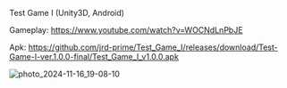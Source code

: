 Test Game I (Unity3D, Android)

Gameplay: https://www.youtube.com/watch?v=WOCNdLnPbJE

Apk: https://github.com/jrd-prime/Test_Game_I/releases/download/Test-Game-I-ver.1.0.0-final/Test_Game_I_v1.0.0.apk

![photo_2024-11-16_19-08-10](https://github.com/user-attachments/assets/eef087f6-5255-4af6-85b0-96d140629440)

